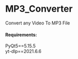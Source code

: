 # MP3_Converter
Convert any Video To MP3 File <br/>
<h4>Requirements:</h4>
PyQt5==5.15.5<br/>
yt-dlp==2021.6.6
